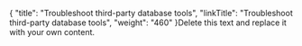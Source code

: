 {
    "title": "Troubleshoot third-party database tools",
    "linkTitle": "Troubleshoot third-party database tools",
    "weight": "460"
}Delete this text and replace it with your own content.
